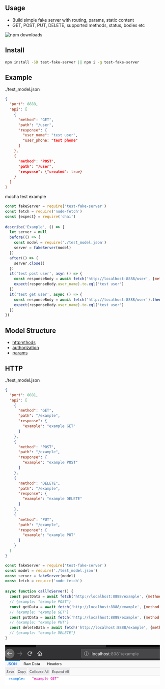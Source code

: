 ## Usage

* Build simple fake server with routing, params, static content
* GET, POST, PUT, DELETE, supported methods, status, bodies etc

![npm downloads](https://img.shields.io/npm/dm/test-fake-server.svg?style=flat-square)

## Install
```sh
npm install -SD test-fake-server || npm i -g test-fake-server
```

## Example
./test_model.json
```json
{
  "port": 8888,
  "api": [
    {
      "method": "GET",
      "path": "/user",
      "response": {
        "user_name": "test user",
        "user_phone: "test phone"
      }
    },
    {
      "method": "POST",
      "path": "/user",
      "response": {"created": true}
    }
  ]
}
```
mocha test example

```js
const fakeServer = require('test-fake-server')
const fetch = require('node-fetch')
const {expect} = require('chai')

describe('Example', () => {
  let server = null
  before(() => {
    const model = require('./test_model.json')
    server = fakeServer(model)
  })
  after(() => {
    server.close()
  })
  it('test post user', asyn () => {
    const responseBody = await fetch('http://localhost:8888/user', {method: 'POST'}).then((res) => res.json())
    expect(responseBody.user_name).to.eql('test user')
  })
  it('test get user', async () => {
    const responseBody = await fetch('http://localhost:8888/user').then((res) => res.json())
    expect(responseBody.user_name).to.eql('test user')
  })
})
```

## Model Structure

* [httpmthods](#http)
* [authorization](#authorization)
* [params](#params)


## HTTP
./test_model.json
```json
{
  "port": 8081,
  "api": [
    {
      "method": "GET",
      "path": "/example",
      "response": {
        "example": "example GET"
      }
    },
    {
      "method": "POST",
      "path": "/example",
      "response": {
        "example": "example POST"
      }
    },
    {
      "method": "DELETE",
      "path": "/example",
      "response": {
        "example": "example DELETE"
      }
    },
    {
      "method": "PUT",
      "path": "/example",
      "response": {
        "example": "example PUT"
      }
    }
  ]
}
```

```js
const fakeServer = require('test-fake-server')
const model = require('./test_model.json')
const server = fakeServer(model)
const fetch = require('node-fetch')

async function callToServer() {
  const postData = await fetch('http://localhost:8888/example', {method: 'POST'}).then((res) => res.json())
  // {example: "example POST"}
  const getData = await fetch('http://localhost:8888/example', {method: 'GET'}).then((res) => res.json())
  // {example: "example GET"}
  const putData = await fetch('http://localhost:8888/example', {method: 'PUT'}).then((res) => res.json())
  // {example: "example PUT"}
  const deleteData = await fetch('http://localhost:8888/example', {method: 'DELETE'}).then((res) => res.json())
  // {example: "example DELETE"}
}
```
<img src="./misc/get_example.png">